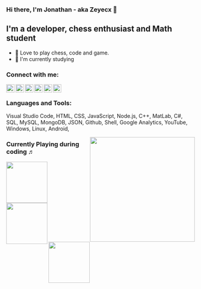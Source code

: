 ### Hi there, I'm Jonathan - aka Zeyecx 👋

## I'm a developer, chess enthusiast and Math student

- 🍳 Love to play chess, code and game.
- 🛒 I'm currently studying 

### Connect with me:

[<img align="left" alt="website zeyecx.com" width="22px" src="https://simpleicons.org/icons/about-dot-me.svg" />][website]
[<img align="left" alt="twitter @Zeyecx" width="22px" src="https://simpleicons.org/icons/twitter.svg" />][twitter]
[<img align="left" alt="instagram @Zeyecx" width="22px" src="https://simpleicons.org/icons/instagram.svg" />][instagram]
[<img align="left" alt="youtube @Zeyecx" width="22px" src="https://simpleicons.org/icons/youtube.svg" />][youtube]
[<img align="left" alt="linkedin @Zeyecx" width="22px" src="https://simpleicons.org/icons/linkedin.svg" />][linkedin]
[<img align="left" alt="xing @JonathanSkopp" width="22px" src="https://simpleicons.org/icons/xing.svg" />][xing]

<br/>

### Languages and Tools: 

Visual Studio Code, HTML, CSS, JavaScript, Node.js, C++, MatLab, C#, SQL, MySQL, MongoDB, JSON, Github, Shell, Google Analytics, YouTube, Windows, Linux, Android,  

[website]: https://www.zeyecx.com/
[twitter]: https://www.twitter.com/Zeyecx
[instagram]: https://www.instagram.com/Zeyecx/
[youtube]: https://www.youtube.com/channel/UCd2VcifcpbcPdReSgyGfVaQ
[linkedin]: https://www.linkedin.com/in/jonathan-skopp-63b56a200/
[xing]: https://www.xing.com/profile/Jonathan_Skopp/cv


<img width="280" align="right" src="https://media.giphy.com/media/13HgwGsXF0aiGY/giphy.gif">

### Currently Playing during coding ♬

[<img align="left" width="110" src="https://i1.sndcdn.com/artworks-000418405593-v1dm3x-t500x500.jpg">](https://open.spotify.com/playlist/37i9dQZF1DZ06evO4d9PxK?si=2_vLetyZQiKZWbM4T7XyAA)
[<img align="left" width="110" src="https://i.scdn.co/image/1c132e97b60af0a5d9b79f1b78d29a7a9e26402f">](https://open.spotify.com/playlist/5ZZI9jsRAZ5fxa24ebvL2n?si=NKmwnPWxTQ-y6lpjdtpDfQ)
[<img align="left" width="110" src="https://i.pinimg.com/originals/cd/dd/73/cddd73ce16c7101a4adddd9d1063a1e4.jpg">](https://open.spotify.com/playlist/37i9dQZF1E4xu5G7V2bIXR?si=eu2Obdj8Qeamrb9L_5U25A)
<br><br><br><br><br><br>
